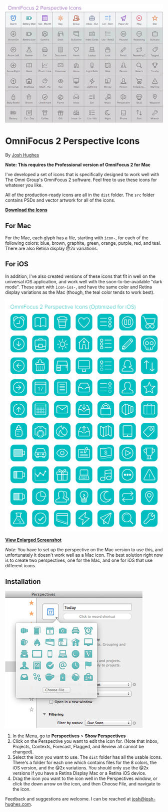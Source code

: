 ![Screenshot](screenshots/mac.png)

# OmniFocus 2 Perspective Icons

By [Josh Hughes](http://josh-hughes.com)

**Note: This requires the Professional version of OmniFocus 2 for Mac**

I've developed a set of icons that is specifically designed to work well with The Omni Group's OmniFocus 2 software. Feel free to use these icons for whatever you like.

All of the production-ready icons are all in the `dist` folder.  The `src` folder contains PSDs and vector artwork for all of the icons.

**[Download the Icons](https://github.com/deaghean/omnifocus-perspective-icons/archive/master.zip)**

## For Mac

For the Mac, each glyph has a file, starting with `icon-`, for each of the following colors: blue, brown, graphite, green, orange, purple, red, and teal. There are also Retina display @2x variations.

## For iOS

In addition, I've also created versions of these icons that fit in well on the universal iOS application, and work well with the soon-to-be-available "dark mode". These start with `icon-ios-`, and have the same color and Retina display variations as the Mac (though, the teal color tends to work best).

![iOS Screenshot](screenshots/ios.png)

**[View Enlarged Screenshot](screenshots/ios-full.png)**

*Note:* You have to set up the perspective on the Mac version to use this, and unfortunately it doesn't work well as a Mac icon. The best solution right now is to create two perspectives, one for the Mac, and one for iOS that use different icons.

## Installation

![Show Perspectives Screenshot](screenshots/perspective-installation.png)

1. In the Menu, go to **Perspectives** > **Show Perspectives**
2. Click on the Perspective you want to edit the icon for. (Note that Inbox, Projects, Contexts, Forecast, Flagged, and Review all cannot be changed).
3. Select the icon you want to use. The `dist` folder has all the usable icons. There's a folder for each one which contains files for the 8 colors, the iOS version, and the @2x variations. You should only use the @2x versions if you have a Retina Display Mac or a Retina iOS device.
4. Drag the icon you want to the icon well in the Perspectives window, or click the down arrow on the icon, and then Choose File, and navigate to the icon.

Feedback and suggestions are welcome. I can be reached at [josh@josh-hughes.com](mailto:josh@josh-hughes.com).